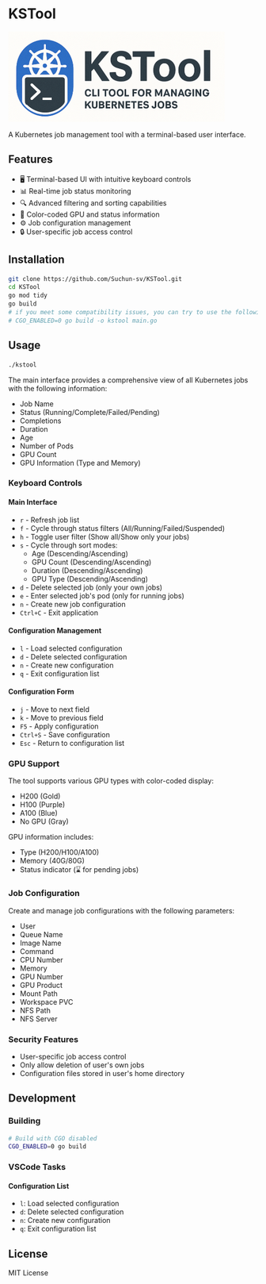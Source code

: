 # KSTool

![image](KSTool.png)

A Kubernetes job management tool with a terminal-based user interface.

## Features

- 🖥️ Terminal-based UI with intuitive keyboard controls
- 📊 Real-time job status monitoring
- 🔍 Advanced filtering and sorting capabilities
- 🎨 Color-coded GPU and status information
- ⚙️ Job configuration management
- 🔒 User-specific job access control

## Installation

```bash
git clone https://github.com/Suchun-sv/KSTool.git
cd KSTool
go mod tidy
go build
# if you meet some compatibility issues, you can try to use the following command to install the dependencies
# CGO_ENABLED=0 go build -o kstool main.go
```

## Usage

```bash
./kstool
```

The main interface provides a comprehensive view of all Kubernetes jobs with the following information:
- Job Name
- Status (Running/Complete/Failed/Pending)
- Completions
- Duration
- Age
- Number of Pods
- GPU Count
- GPU Information (Type and Memory)

### Keyboard Controls

#### Main Interface
- `r` - Refresh job list
- `f` - Cycle through status filters (All/Running/Failed/Suspended)
- `h` - Toggle user filter (Show all/Show only your jobs)
- `s` - Cycle through sort modes:
  - Age (Descending/Ascending)
  - GPU Count (Descending/Ascending)
  - Duration (Descending/Ascending)
  - GPU Type (Descending/Ascending)
- `d` - Delete selected job (only your own jobs)
- `e` - Enter selected job's pod (only for running jobs)
- `n` - Create new job configuration
- `Ctrl+C` - Exit application

#### Configuration Management
- `l` - Load selected configuration
- `d` - Delete selected configuration
- `n` - Create new configuration
- `q` - Exit configuration list

#### Configuration Form
- `j` - Move to next field
- `k` - Move to previous field
- `F5` - Apply configuration
- `Ctrl+S` - Save configuration
- `Esc` - Return to configuration list

### GPU Support

The tool supports various GPU types with color-coded display:
- H200 (Gold)
- H100 (Purple)
- A100 (Blue)
- No GPU (Gray)

GPU information includes:
- Type (H200/H100/A100)
- Memory (40G/80G)
- Status indicator (⌛️ for pending jobs)

### Job Configuration

Create and manage job configurations with the following parameters:
- User
- Queue Name
- Image Name
- Command
- CPU Number
- Memory
- GPU Number
- GPU Product
- Mount Path
- Workspace PVC
- NFS Path
- NFS Server

### Security Features

- User-specific job access control
- Only allow deletion of user's own jobs
- Configuration files stored in user's home directory

## Development

### Building

```bash
# Build with CGO disabled
CGO_ENABLED=0 go build
```

### VSCode Tasks

#### Configuration List
- `l`: Load selected configuration
- `d`: Delete selected configuration
- `n`: Create new configuration
- `q`: Exit configuration list

## License

MIT License
